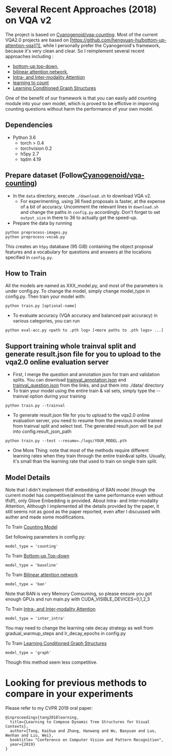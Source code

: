 # Several Recent Approaches (2018) on VQA v2

The project is based on [Cyanogenoid/vqa-counting][0]. Most of the current VQA2.0 projects are based on [https://github.com/hengyuan-hu/bottom-up-attention-vqa][1], while I personally prefer the Cyanogenoid's framework, because it's very clean and clear. So I reimplement several recent approaches including :
- [bottom-up top-down][2], 
- [bilinear attention network][3], 
- [Intra- and Inter-modality Attention][4] 
- [learning to count][5]
- [Learning Conditioned Graph Structures][6]

One of the benefit of our framework is that you can easily add counting module into your own model, which is proved to be effictive in imporving counting questions without harm the performance of your own model. 

## Dependencies

- Python 3.6
  - torch > 0.4
  - torchvision 0.2
  - h5py 2.7
  - tqdm 4.19

## Prepare dataset (Follow[Cyanogenoid/vqa-counting][0])
- In the `data` directory, execute `./download.sh` to download VQA v2.
  - For experimenting, using 36 fixed proposals is faster, at the expense of a bit of accuracy. Uncomment the relevant lines in `download.sh` and change the paths in `config.py` accordingly. Don't forget to set `output_size` in there to 36 to actually get the speed-up.
- Prepare the data by running
```
python preprocess-images.py
python preprocess-vocab.py
```
This creates an `h5py` database (95 GiB) containing the object proposal features and a vocabulary for questions and answers at the locations specified in `config.py`.

## How to Train

All the models are named as XXX_model.py, and most of the parameters is under config.py. To change the model, simply change model_type in config.py. Then train your model with:
```
python train.py [optional-name]
```
- To evaluate accuracy (VQA accuracy and balanced pair accuracy) in various categories, you can run
```
python eval-acc.py <path to .pth log> [<more paths to .pth logs> ...]
``` 

## Support training whole trainval split and generate result.json file for you to upload to the vqa2.0 online evaluation server

- First, I merge the question and annotation json for train and validation splits. You can download [trainval_annotation.json][7] and [trainval_question.json][8] from the links, and put them into ./data/ directory
- To train your model using the entire train & val sets, simply type the --trainval option during your training
```
python train.py --trainval
```
- To generate result.json file for you to upload to the vqa2.0 online evaluation server, you need to resume from the previous model trained from trainval split and select test. The generated result.json will be put into config.result_json_path
```
python train.py --test --resume=./logs/YOUR_MODEL.pth
```
- One More Thing: note that most of the methods require different learning rates when they train through the entire train&val splits. Usually, it's small than the learning rate that used to train on single train split.

## Model Details

Note that I didn't implement tfidf embedding of BAN model (though the current model has competitive/almost the same performance even without tfidf), only Glove Embedding is provided. About Intra- and Inter-modality Attention, Although I implemented all the details provided by the paper, it still seems not as good as the paper reported, even after I discussed with auther and made some modifications.

To Train [Counting Model][5]

Set following parameters in config.py:
```
model_type = 'counting'
```

To Train [Bottom-up Top-down][2]
```
model_type = 'baseline' 
```

To Train [Bilinear attention network][3]
```
model_type = 'ban' 
```
Note that BAN is very Memory Comsuming, so please ensure you got enough GPUs and run main.py with CUDA_VISIBLE_DEVICES=0,1,2,3

To Train [Intra- and Inter-modality Attention][4]
```
model_type = 'inter_intra' 
```
You may need to change the learning rate decay strategy as well from gradual_warmup_steps and lr_decay_epochs in config.py 

To Train [Learning Conditioned Graph Structures][6]
```
model_type = 'graph' 
```
Though this method seem less competitive. 

# Looking for previous methods to compare in your experiments
Please refer to my CVPR 2019 oral paper:
```
@inproceedings{tang2018learning,
  title={Learning to Compose Dynamic Tree Structures for Visual Contexts},
  author={Tang, Kaihua and Zhang, Hanwang and Wu, Baoyuan and Luo, Wenhan and Liu, Wei},
  booktitle= "Conference on Computer Vision and Pattern Recognition",
  year={2019}
}
```

[0]: https://github.com/Cyanogenoid/vqa-counting
[1]: https://github.com/hengyuan-hu/bottom-up-attention-vqa
[2]: https://arxiv.org/abs/1707.07998
[3]: https://arxiv.org/abs/1805.07932
[4]: https://arxiv.org/abs/1812.05252
[5]: https://arxiv.org/abs/1802.05766
[6]: https://arxiv.org/abs/1806.07243
[7]: https://onedrive.live.com/embed?cid=22376FFAD72C4B64&resid=22376FFAD72C4B64%21768236&authkey=AHGPar-chbF0PuI
[8]: https://onedrive.live.com/embed?cid=22376FFAD72C4B64&resid=22376FFAD72C4B64%21768235&authkey=AJTII83FKtUN258
